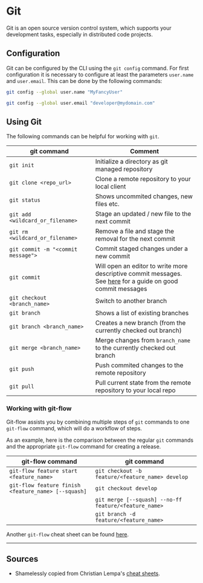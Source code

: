# Git
Git is an open source version control system, which supports your development tasks,
especially in distributed code projects.

## Configuration
Git can be configured by the CLI using the `git config` command. For first configuration
it is necessary to configure at least the parameters `user.name` and `user.email`. This
can be done by the following commands:

```bash
git config --global user.name "MyFancyUser"
```

```bash
git config --global user.email "developer@mydomain.com"
```

## Using Git
The following commands can be helpful for working with `git`.

| git command                        | Comment                                                                                                                                        |
| ---------------------------------- | ---------------------------------------------------------------------------------------------------------------------------------------------- |
| `git init`                         | Initialize a directory as git managed repository                                                                                               |
| `git clone <repo_url>`             | Clone a remote repository to your local client                                                                                                 |
| `git status`                       | Shows uncommited changes, new files etc.                                                                                                       |
| `git add <wildcard_or_filename>`   | Stage an updated / new file to the next commit                                                                                                 |
| `git rm <wildcard_or_filename>`    | Remove a file and stage the removal for the next commit                                                                                        |
| `git commit -m "<commit message">` | Commit staged changes under a new commit                                                                                                       |
| `git commit`                       | Will open an editor to write more descriptive commit messages.<br> See [here](https://cbea.ms/git-commit/) for a guide on good commit messages |
| `git checkout <branch_name>`       | Switch to another branch                                                                                                                       |
| `git branch`                       | Shows a list of existing branches                                                                                                              |
| `git branch <branch_name>`         | Creates a new branch (from the currently checked out branch)                                                                                   |
| `git merge <branch_name>`          | Merge changes from `branch_name` to the currently checked out branch                                                                           |
| `git push`                         | Push commited changes to the remote repository                                                                                                 |
| `git pull`                         | Pull current state from the remote repository to your local repo                                                                               |

### Working with git-flow

Git-flow assists you by combining multiple steps of `git` commands to one `git-flow` command, which will do a workflow of steps. 

As an example, here is the comparison between the regular `git` commands and the appropriate `git-flow` command for creating a release.

| git-flow command                                    | git command                                           |
| --------------------------------------------------- | ----------------------------------------------------- |
| `git-flow feature start <feature_name>`             | `git checkout -b feature/<feature_name> develop`      |
| `git-flow feature finish <feature_name> [--squash]` | `git checkout develop`                                |
|                                                     | `git merge [--squash] --no-ff feature/<feature_name>` |
|                                                     | `git branch -d feature/<feature_name>`                |

Another `git-flow` cheat sheet can be found [here](https://danielkummer.github.io/git-flow-cheatsheet/).

---

## Sources
* Shamelessly copied from Christian Lempa's [cheat sheets](https://github.com/christianlempa/cheat-sheets).
